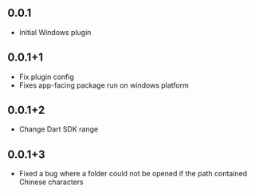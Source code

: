 ## 0.0.1

* Initial Windows plugin

## 0.0.1+1

* Fix plugin config
* Fixes app-facing package run on windows platform

## 0.0.1+2

* Change Dart SDK range

## 0.0.1+3

* Fixed a bug where a folder could not be opened if the path contained Chinese characters
